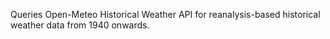 Queries Open-Meteo Historical Weather API for reanalysis-based historical weather data from 1940 onwards.
